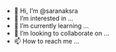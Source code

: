 - 👋 Hi, I’m @saranaksra
- 👀 I’m interested in ...
- 🌱 I’m currently learning ...
- 💞️ I’m looking to collaborate on ...
- 📫 How to reach me ...

<!---
saranaksra/saranaksra is a ✨ special ✨ repository because its `README.md` (this file) appears on your GitHub profile.
You can click the Preview link to take a look at your changes.
--->

